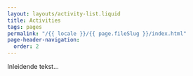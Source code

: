 ```yaml
---
layout: layouts/activity-list.liquid
title: Activities
tags: pages
permalink: "/{{ locale }}/{{ page.fileSlug }}/index.html"
page-header-navigation:
  order: 2
---
```


Inleidende tekst...
